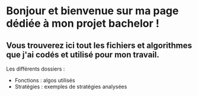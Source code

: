 # **Bonjour et bienvenue sur ma page dédiée à mon projet bachelor !**

## Vous trouverez ici tout les fichiers et algorithmes que j'ai codés et utilisé pour mon travail.

Les différents dossiers :

- Fonctions : algos utilisés
- Stratégies : exemples de stratégies analysées
